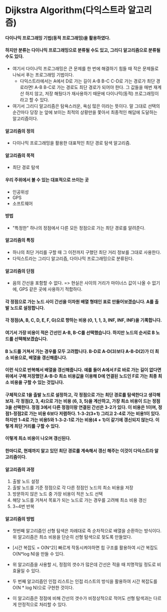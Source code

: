 # Dijkstra Algorithm(다익스트라 알고리즘)
#### 다이나믹 프로그래밍 기법(동적 프로그래밍)을 활용하였다.

#### 하지만 분류는 다이나믹 프로그래밍으로 분류될 수도 있고, 그리디 알고리즘으로 분류될 수도 있다.

* 여기서 다이나믹 프로그래밍은 큰 문제를 한 번에 해결하기 힘들 때 작은 문제들로 나눠서 푸는 프로그래밍 기법이다.
  * 다익스트라에서는 A에서 D로 가는 길이 A-B B-C C-D로 가는 경로가 최단 경로라면! A-B B-C로 가는 경로도 최단 경로가 되어야 한다. 그 값들을 매번 재계산 하지 않고, 저장 해뒀다가 재사용하기 때문에 다이나믹(동적) 프로그래밍이라고 할 수 있다.
* 여기서 그리디 알고리즘은 탐욕스러운, 욕심 많은 이라는 뜻이다. 말 그대로 선택의 순간마다 당장 눈 앞에 보이는 최적의 상황만을 쫓아서 최종적인 해답에 도달하는 알고리즘이다.



#### 알고리즘의 정의

* 다이나믹 프로그래밍을 활용한 대표적인 최단 경로 탐색 알고리즘.



#### 알고리즘의 목적

* 최단 경로 탐색



#### 우리 주위에서 볼 수 있는 대표적으로 쓰이는 곳

* 인공위성
* GPS
* 소프트웨어



#### 방법

* "특정한" 하나의 정점에서 다른 모든 정점으로 가는 최단 경로를 알려준다.



#### 알고리즘의 특징

* 하나의 최단 거리를 구할 때 그 이전까지 구했던 최단 거리 정보를 그대로 사용한다.
* 다익스트라는 그리디 알고리즘, 다이나믹 프로그래밍으로 분류된다.



#### 알고리즘의 단점

* 음의 간선을 포함할 수 없다. => 현실은 사이의 거리가 마이너스 값이 나올 수 없기에,  GPS 같은 곳에 사용하기 적합하다.



#### 각 정점으로 가는 노드 사이 간선을 이차원 배열 형태인 표로 만들어보겠습니다. A를 출발 노드로 설정합니다.

#### 각 정점(A, B, C, D, E, F, G)으로 향하는 비용 (0, 1, 1, 3, INF, INF, INF)을 기록합니다. 

#### 여기서 가장 비용이 적은 간선인 A-B, B-C를 선택했습니다. 하지만 노드의 순서로 B 노드를 선택해보겠습니다.

#### B 노드를 거쳐서 가는 경우를 모두 고려합니다. B-D로 A-D(3)보다 A-B-D(2)가 더 최소 비용으로, 배열을 갱신해줍니다.

#### 이런 식으로 반복해서 배열을 갱신해줍니다. 예를 들어 A에서 F로 바로 가는 길이 없다면 위에서 구해 저장했던 A-B-D 최소 비용값을 이용해 D에 연결된 노드인 F로 가는 최종 최소 비용을 구할 수 있는 것입니다.



#### 구체적으로 1을 출발 노드로 설정하고, 각 정점으로 가는 최단 경로를 탐색한다고 생각해보자. 각 정점(2, 3, 4)으로 가는 비용 (6, 3, 5)을 계산하고, 가장 최소 비용이 드는 정점 3을 선택한다. 정점 3에서 다른 정점이랑 연결된 간선은 3-2가 있다. 이 비용은 1이며, 정점1-정점2로 가는 비용 6보다 저렴하다. 1-3-2(3+1) 그리고 2-4로 가는 비용1이 있다. 하지만 1-4로 가는 비용5와 1-3-2-1로 가는 비용(4 + 1)이 같기에 갱신되지 않는다. 이렇게 최단 거리를 구할 수 있다.

#### 이렇게 최소 비용이 나오며 갱신된다.

#### 한마디로, 현재까지 알고 있던 최단 경로를 계속해서 갱신 해주는 이것이 다익스트라 알고리즘이다.



#### 알고리즘의 과정

1. 출발 노드 설정
2. 출발 노드를 기준 정점으로 각 다른 정점인 노드의 최소 비용을 저장
3. 방문하지 않은 노드 중 가장 비용이 적은 노드 선택
4. 해당 노드를 거쳐서 목표가 되는 노드로 가는 경우를 고려해 최소 비용 갱신
5. 3~4번 반복



#### 알고리즘의 방법

* 첫번째 알고리즘인 선형 탐색은 차례대로 즉 순차적으로 배열을 순환하는 방식이다. 위 알고리즘은 최소 비용을 단순히 선형 탐색으로 찾도록 만들었다. 
* [시간 복잡도 = O(N^2)] 빠르게 작동시켜야하면 힙 구조를 활용하여 시간 복잡도 O(N*log N)을 만들 수 있다. 
* 위 알고리즘을 사용할 시, 정점의 갯수가 많은데 간선은 적을 때 치명적일 정도로 비효율일 수 있다.



* 두 번째 알고리즘인 인접 리스트는 인접 리스트의 방식을 활용하여 시간 복잡도를 O(N * log N)으로 구현한 것이다. 
* 이 알고리즘은 정점에 비해 간선의 갯수가 비정상적으로 적어도 선형 탐색과는 다르게 안정적으로 처리할 수 있다.
